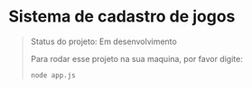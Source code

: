 # Sistema de cadastro de jogos

>Status do projeto: Em desenvolvimento
>
>Para rodar esse projeto na sua maquina, por favor digite:
>
>```
>node app.js
>```
